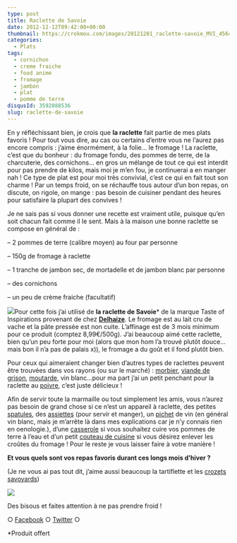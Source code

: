```yaml
---
type: post
title: Raclette de Savoie
date: 2012-12-12T09:42:00+00:00
thumbnail: https://crokmou.com/images/20121201_raclette-savoie_MVI_4564.gif
categories:
  - Plats
tags:
  - cornichon
  - creme fraiche
  - food anime
  - fromage
  - jambon
  - plat
  - pomme de terre
disqusId: 3592088536
slug: raclette-de-savoie
---
```


En y réfléchissant bien, je crois que **la raclette** fait partie de mes plats favoris ! Pour tout vous dire, au cas ou certains d’entre vous ne l’aurez pas encore compris : j’aime énormément, à la folie… le fromage ! La raclette, c’est que du bonheur : du fromage fondu, des pommes de terre, de la charcuterie, des cornichons… en gros un mélange de tout ce qui est interdit pour pas prendre de kilos, mais moi je m’en fou, je continuerai a en manger nah ! Ce type de plat est pour moi très convivial, c’est ce qui en fait tout son charme ! Par un temps froid, on se réchauffe tous autour d’un bon repas, on discute, on rigole, on mange : pas besoin de cuisiner pendant des heures pour satisfaire la plupart des convives !

Je ne sais pas si vous donner une recette est vraiment utile, puisque qu’en soit chacun fait comme il le sent. Mais à la maison une bonne raclette se compose en général de :

– 2 pommes de terre (calibre moyen) au four par personne

– 150g de fromage à raclette

– 1 tranche de jambon sec, de mortadelle et de jambon blanc par personne

– des cornichons

– un peu de crème fraiche (facultatif)

[![](http://www.delhaizedirect.be/medias/products/151/F2012061800744300000_L.jpg)](http://www.delhaizedirect.be/medias/products/151/F2012061800744300000_L.jpg)Pour cette fois j’ai utilisé de **la raclette de Savoie*** de la marque Taste of Inspirations provenant de chez **[Delhaize](http://www.delhaizedirect.be/fr/Search/RACLETTE%20DE%20SAVOIE)**. Le fromage est au lait cru de vache et la pâte pressée est non cuite. L’affinage est de 3 mois minimum pour ce produit (comptez 8,99€/500g). J’ai beaucoup aimé cette raclette, bien qu’un peu forte pour moi (alors que mon hom l’a trouvé plutôt douce… mais bon il n’a pas de palais x)), le fromage a du goût et il fond plutôt bien.

Pour ceux qui aimeraient changer bien d’autres types de raclettes peuvent être trouvées dans vos rayons (ou sur le marché) : [morbier](http://www.delhaizedirect.be/fr/F-29556-fromages-a-cuisiner/P-34685-plateau-de-3-fromages-pour-raclette), [viande de grison](http://www.delhaizedirect.be/fr/F-29556-fromages-a-cuisiner/P-34685-plateau-de-3-fromages-pour-raclette), [moutarde](http://www.delhaizedirect.be/fr/F-29556-fromages-a-cuisiner/P-34685-plateau-de-3-fromages-pour-raclette), vin blanc…pour ma part j’ai un petit penchant pour la raclette au [poivre](http://www.delhaizedirect.be/fr/F-29556-fromages-a-cuisiner/P-34685-plateau-de-3-fromages-pour-raclette), c’est juste délicieux !

Afin de servir toute la marmaille ou tout simplement les amis, vous n’aurez pas besoin de grand chose si ce n’est un appareil à raclette, des petites [spatules](http://www.rueducommerce.fr/m/pl/malid:48515367), des [assiettes](http://www.rueducommerce.fr/index/assiette%20ceramique) (pour servir et manger), un [pichet](http://www.rueducommerce.fr/m/pl/malid:4769891) de vin (en général vin blanc, mais je m’arrête là dans mes explications car je n’y connais rien en oenologie.), d’une [casserole](http://www.rueducommerce.fr/index/casserole%20fonte) si vous souhaitez cuire vos pommes de terre à l’eau et d’un petit [couteau de cuisine](http://www.rueducommerce.fr/m/pl/malid:12468606) si vous désirez enlever les croûtes du fromage ! Pour le reste je vous laisser faire à votre manière !

**Et vous quels sont vos repas favoris durant ces longs mois d’hiver ?**

(Je ne vous ai pas tout dit, j’aime aussi beaucoup la tartiflette et les [crozets savoyards](http://www.crokmou.com/2011/04/du-fromage-du-fromage-et-encore-du.html))

[![](http://www.crokmou.com/wp-content/uploads/2012/12/20121201_raclette-savoie_MG_4556_e-CC-81-300x2001-300x200.jpg)](http://www.crokmou.com/wp-content/uploads/2012/12/20121201_raclette-savoie_MG_4556_e-CC-81-300x2001.jpg)

Des bisous et faites attention à ne pas prendre froid !

○ [Facebook](https://www.facebook.com/crokmou.blog) ○ [Twitter](https://twitter.com/Crokmou) ○

*Produit offert